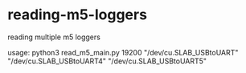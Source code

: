 # reading-m5-loggers
reading multiple m5 loggers


usage: python3 read_m5_main.py 19200 "/dev/cu.SLAB_USBtoUART" "/dev/cu.SLAB_USBtoUART4" "/dev/cu.SLAB_USBtoUART5"
